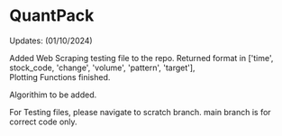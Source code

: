 # QuantPack

Updates: (01/10/2024)

Added Web Scraping testing file to the repo. Returned format in ['time', stock_code, 'change', 'volume', 'pattern', 'target'],  
Plotting Functions finished. 

Algorithim to be added. 

For Testing files, please navigate to scratch branch. main branch is for correct code only. 

